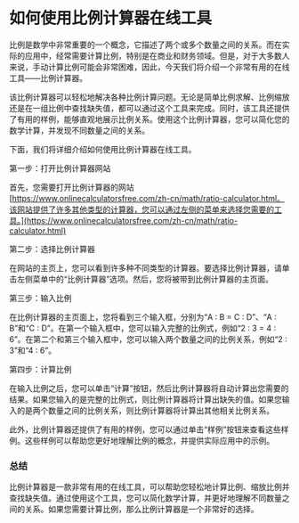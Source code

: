 如何使用比例计算器在线工具
=============

比例是数学中非常重要的一个概念，它描述了两个或多个数量之间的关系。而在实际的应用中，经常需要计算比例，特别是在商业和财务领域。但是，对于大多数人来说，手动计算比例可能会非常困难，因此，今天我们将介绍一个非常有用的在线工具——比例计算器。

该比例计算器可以轻松地解决各种比例计算问题。无论是简单比例求解、比例缩放还是在一组比例中查找缺失值，都可以通过这个工具来完成。同时，该工具还提供了有用的样例，能够直观地展示比例关系。使用这个比例计算器，您可以简化您的数学计算，并发现不同数量之间的关系。

下面，我们将详细介绍如何使用比例计算器在线工具。

第一步：打开比例计算器网站

首先，您需要打开比例计算器的网站[https://www.onlinecalculatorsfree.com/zh-cn/math/ratio-calculator.html。该网站提供了许多其他类型的计算器，您可以通过左侧的菜单来选择您需要的工具。](https://www.onlinecalculatorsfree.com/zh-cn/math/ratio-calculator.html)

第二步：选择比例计算器

在网站的主页上，您可以看到许多种不同类型的计算器。要选择比例计算器，请单击左侧菜单中的“比例计算器”选项。然后，您将被带到比例计算器的主页面。

第三步：输入比例

在比例计算器的主页面上，您将看到三个输入框，分别为“A : B = C : D”、“A : B”和“C : D”。在第一个输入框中，您可以输入完整的比例式，例如“2 : 3 = 4 : 6”。在第二个和第三个输入框中，您可以输入两个数量之间的比例关系，例如“2 : 3”和“4 : 6”。

第四步：计算比例

在输入比例之后，您可以单击“计算”按钮，然后比例计算器将自动计算出您需要的结果。如果您输入的是完整的比例式，则比例计算器将计算出缺失的值。如果您输入的是两个数量之间的比例关系，则比例计算器将计算出其他相关比例关系。

此外，比例计算器还提供了有用的样例，您可以通过单击“样例”按钮来查看这些样例。这些样例可以帮助您更好地理解比例的概念，并提供实际应用中的示例。

### 总结

比例计算器是一款非常有用的在线工具，可以帮助您轻松地计算比例、缩放比例并查找缺失值。通过使用这个工具，您可以简化数学计算，并更好地理解不同数量之间的关系。如果您需要计算比例，那么比例计算器是一个非常好的选择。